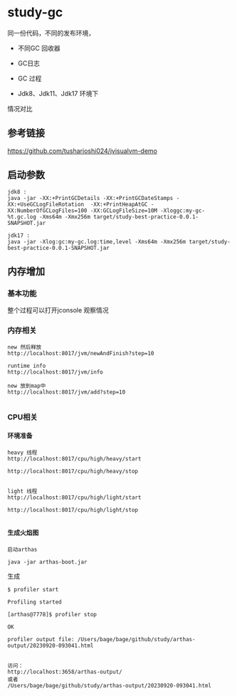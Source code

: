 # study-gc

同一份代码，不同的发布环境，

- 不同GC 回收器
- GC日志 
- GC 过程

- Jdk8、Jdk11、Jdk17 环境下

  

情况对比



## 参考链接

https://github.com/tusharjoshi024/jvisualvm-demo



## 启动参数

```
jdk8 :
java -jar -XX:+PrintGCDetails -XX:+PrintGCDateStamps -XX:+UseGCLogFileRotation  -XX:+PrintHeapAtGC -XX:NumberOfGCLogFiles=100 -XX:GCLogFileSize=10M -Xloggc:my-gc-%t.gc.log -Xms64m -Xmx256m target/study-best-practice-0.0.1-SNAPSHOT.jar

jdk17 :
java -jar -Xlog:gc:my-gc.log:time,level -Xms64m -Xmx256m target/study-best-practice-0.0.1-SNAPSHOT.jar
```



## 内存增加

### 基本功能

整个过程可以打开jconsole 观察情况 



### **内存相关**

```
new 然后释放
http://localhost:8017/jvm/newAndFinish?step=10

runtime info
http://localhost:8017/jvm/info

new 放到map中
http://localhost:8017/jvm/add?step=10


```



### **CPU相关**

#### 环境准备

```
heavy 线程
http://localhost:8017/cpu/high/heavy/start

http://localhost:8017/cpu/high/heavy/stop


light 线程
http://localhost:8017/cpu/high/light/start

http://localhost:8017/cpu/high/light/stop


```



#### 生成火焰图

```
启动arthas 

java -jar arthas-boot.jar
```



生成

```
$ profiler start

Profiling started

[arthas@7778]$ profiler stop

OK

profiler output file: /Users/bage/bage/github/study/arthas-output/20230920-093041.html


访问：
http://localhost:3658/arthas-output/
或者 
/Users/bage/bage/github/study/arthas-output/20230920-093041.html

```

